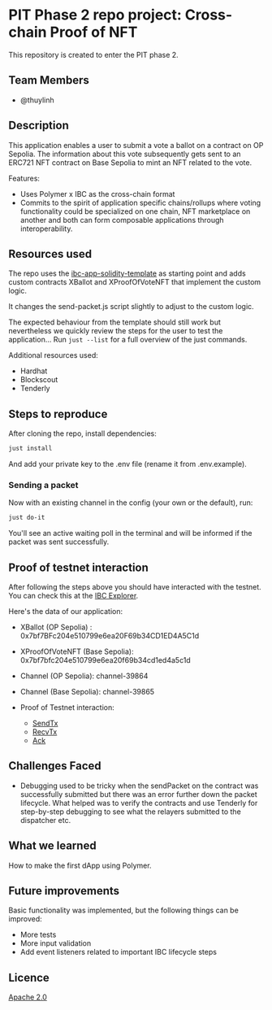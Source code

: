 # PIT Phase 2 repo project: Cross-chain Proof of NFT

This repository is created to enter the PIT phase 2.

## Team Members

- @thuylinh

## Description

This application enables a user to submit a vote a ballot on a contract on OP Sepolia. The information about this vote subsequently gets sent to an ERC721 NFT contract on Base Sepolia to mint an NFT related to the vote.

Features:

- Uses Polymer x IBC as the cross-chain format
- Commits to the spirit of application specific chains/rollups where voting functionality could be specialized on one chain, NFT marketplace on another and both can form composable applications through interoperability.

## Resources used

The repo uses the [ibc-app-solidity-template](https://github.com/open-ibc/ibc-app-solidity-template) as starting point and adds custom contracts XBallot and XProofOfVoteNFT that implement the custom logic.

It changes the send-packet.js script slightly to adjust to the custom logic.

The expected behaviour from the template should still work but nevertheless we quickly review the steps for the user to test the application...
Run `just --list` for a full overview of the just commands.

Additional resources used:
- Hardhat
- Blockscout
- Tenderly

## Steps to reproduce

After cloning the repo, install dependencies:

```sh
just install
```

And add your private key to the .env file (rename it from .env.example).

### Sending a packet

Now with an existing channel in the config (your own or the default), run:

```sh
just do-it
```
You'll see an active waiting poll in the terminal and will be informed if the packet was sent successfully.

## Proof of testnet interaction

After following the steps above you should have interacted with the testnet. You can check this at the [IBC Explorer](https://sepolia.polymer.zone/packets).

Here's the data of our application:

- XBallot (OP Sepolia) : 0x7bf7BFc204e510799e6ea20F69b34CD1ED4A5C1d
- XProofOfVoteNFT (Base Sepolia): 0x7bf7bfc204e510799e6ea20f69b34cd1ed4a5c1d
- Channel (OP Sepolia): channel-39864
- Channel (Base Sepolia): channel-39865

- Proof of Testnet interaction:
    - [SendTx](https://optimism-sepolia.blockscout.com/tx/0x1e2ee4812a8e64c549eac138f16616538898072d7b3ce067e90bae29248e8bc7)
    - [RecvTx](https://base-sepolia.blockscout.com/tx/0xb0ea15c86ccf875f8e2bb4106b16993d0376382bf70dd2a4f5b1a3027d7841b9)
    - [Ack](https://optimism-sepolia.blockscout.com/tx/0xf14ae00e4731be0993f5c71c9cb57e623908d7db54744d94a662a5664867d66a)

## Challenges Faced

- Debugging used to be tricky when the sendPacket on the contract was successfully submitted but there was an error further down the packet lifecycle.
What helped was to verify the contracts and use Tenderly for step-by-step debugging to see what the relayers submitted to the dispatcher etc.

## What we learned

How to make the first dApp using Polymer.

## Future improvements

Basic functionality was implemented, but the following things can be improved:

- More tests
- More input validation
- Add event listeners related to important IBC lifecycle steps

## Licence

[Apache 2.0](LICENSE)
